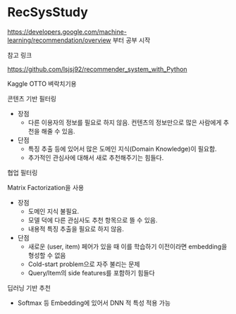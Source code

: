 # RecSysStudy


https://developers.google.com/machine-learning/recommendation/overview 
부터 공부 시작

참고 링크

https://github.com/lsjsj92/recommender_system_with_Python

Kaggle OTTO 벼락치기용


콘텐츠 기반 필터링

- 장점
  - 다른 이용자의 정보를 필요로 하지 않음. 컨텐츠의 정보만으로 많은 사람에게 추천을 해줄 수 있음.
- 단점
  - 특징 추출 등에 있어서 많은 도메인 지식(Domain Knowledge)이 필요함. 
  - 추가적인 관심사에 대해서 새로 추천해주기는 힘들다. 
  
  
협업 필터링

Matrix Factorization을 사용

- 장점
  - 도메인 지식 불필요.
  - 모델 덕에 다른 관심사도 추천 항목으로 뜰 수 있음.
  - 내용적 특징 추출을 필요로 하지 않음.
- 단점
  - 새로운 (user, item) 페어가 있을 때 이를 학습하기 이전이라면 embedding을 형성할 수 없음
  - Cold-start problem으로 자주 불리는 문제
  - Query/Item의 side features를 포함하기 힘들다

딥러닝 기반 추천

- Softmax 등 Embedding에 있어서 DNN 적 특성 적용 가능
